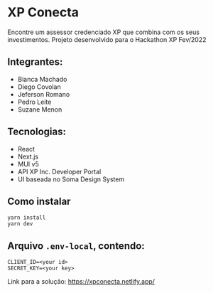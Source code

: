 # XP Conecta

Encontre um assessor credenciado XP que combina com os seus investimentos.
Projeto desenvolvido para o Hackathon XP Fev/2022  

## Integrantes:
- Bianca Machado
- Diego Covolan
- Jeferson Romano
- Pedro Leite
- Suzane Menon
  
## Tecnologias:
- React
- Next.js
- MUI v5
- API XP Inc. Developer Portal
- UI baseada no Soma Design System

## Como instalar

```
yarn install  
yarn dev
```

## Arquivo `.env-local`, contendo:

```
CLIENT_ID=<your id>
SECRET_KEY=<your key>
```

Link para a solução: https://xpconecta.netlify.app/
